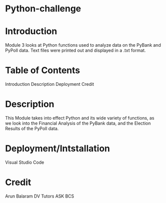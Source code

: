 # Python-challenge


# Introduction
Module 3 looks at Python functions used to analyze data on the PyBank and PyPoll data. Text files were printed out and displayed in a .txt format.

# Table of Contents 
Introduction 
Description
Deployment 
Credit 

# Description 

This Module takes into effect Python and its wide variety of functions, as we look into the Financial Analysis of the PyBank data, and the Election Results of the PyPoll data.


# Deployment/Intstallation

Visual Studio Code 

# Credit 

Arun Balaram 
DV Tutors 
ASK BCS
